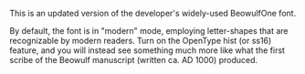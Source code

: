 This is an updated version of the developer's widely-used BeowulfOne font.

By default, the font is in "modern" mode, employing letter-shapes that
are recognizable by modern readers. Turn on the OpenType hist (or ss16)
feature, and you will instead see something much more like what
the first scribe of the Beowulf manuscript (written ca. AD 1000) produced.
